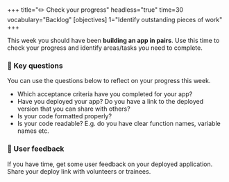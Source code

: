 +++
title="✏️ Check your progress"
headless="true"
time=30
vocabulary="Backlog"
[objectives]
    1="Identify outstanding pieces of work"
+++

This week you should have been **building an app in pairs**.
Use this time to check your progress and identify areas/tasks you need to complete.

### 🔑 Key questions

You can use the questions below to reflect on your progress this week.

- Which acceptance criteria have you completed for your app?
- Have you deployed your app? Do you have a link to the deployed version that you can share with others?
- Is your code formatted properly?
- Is your code readable? E.g. do you have clear function names, variable names etc.

### 📝 User feedback

If you have time, get some user feedback on your deployed application. Share your deploy link with volunteers or trainees.
